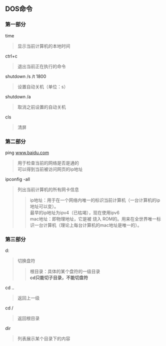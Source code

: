 ## DOS命令

### 第一部分  

time 
>显示当前计算机的本地时间  

ctrl+c 
>退出当前正在执行的命令  

shutdown /s /t 1800 
>设置自动关机（单位：s）  

shutdown /a 
>取消之前设置的自动关机  

cls 
>清屏  

### 第二部分 

ping www.baidu.com
>用于检查当前的网络是否是通的    
>可以得到当前被访问网页的ip地址 

ipconfig -all  
>列出当前计算机的所有网卡信息  
>>ip地址：用于在一个网络内唯一的标识当前计算机（一台计算机的ip地址可以变）。  
>>最早的ip地址为ipv4（已枯竭），现在使用ipv6  
>>mac地址：即物理地址，它是被 烧入 ROM的。用来在全世界唯一标识一台计算机（理论上每台计算机的mac地址是唯一的）。

### 第三部分 

d: 
>切换盘符  
>>根目录：具体的某个盘符的一级目录   
>>**cd只能切子目录，不能切盘符**

cd ..  
>返回上一级

cd /  
>返回根目录

dir
>列表展示某个目录下的内容
 
